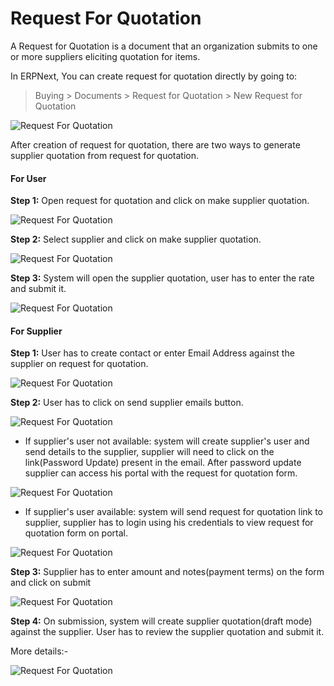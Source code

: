 <!-- add-breadcrumbs -->
# Request For Quotation

A Request for Quotation is a document that an organization submits to one or more suppliers eliciting quotation for items.

In ERPNext, You can create request for quotation directly by going to:

> Buying > Documents > Request for Quotation > New Request for Quotation

![Request For Quotation](/docs/assets/img/buying/request-for-quotation.png)

After creation of request for quotation, there are two ways to generate supplier quotation from request for quotation.

#### For User

__Step 1:__ Open request for quotation and click on make supplier quotation.

![Request For Quotation](/docs/assets/img/buying/make-supplier-quotation-from-rfq.png)

__Step 2:__ Select supplier and click on make supplier quotation.

![Request For Quotation](/docs/assets/img/buying/supplier-selection-from-rfq.png)

__Step 3:__ System will open the supplier quotation, user has to enter the rate and submit it.

![Request For Quotation](/docs/assets/img/buying/supplier-quotation-from-rfq.png)

#### For Supplier

__Step 1:__ User has to create contact or enter Email Address against the supplier on request for quotation.

![Request For Quotation](/docs/assets/img/buying/set-email-id.png)

__Step 2:__ User has to click on send supplier emails button.

![Request For Quotation](/docs/assets/img/buying/send-supplier-emails.png)

* If supplier's user not available: system will create supplier's user and send details to the supplier, supplier will need to click on the link(Password Update) present in the email. After password update supplier can access his portal with the request for quotation form.

![Request For Quotation](/docs/assets/img/buying/supplier-password-update-link.png)

* If supplier's user available: system will send request for quotation link to supplier, supplier has to login using his credentials to view request for quotation form on portal. 

![Request For Quotation](/docs/assets/img/buying/send-rfq-link.png)

__Step 3:__ Supplier has to enter amount and notes(payment terms) on the form and click on submit

![Request For Quotation](/docs/assets/img/buying/supplier-portal-rfq.png)

__Step 4:__ On submission, system will create supplier quotation(draft mode) against the supplier. User has to review the supplier quotation
            and submit it.
			
More details:-

![Request For Quotation](/docs/assets/img/buying/request-for-quotation.gif)